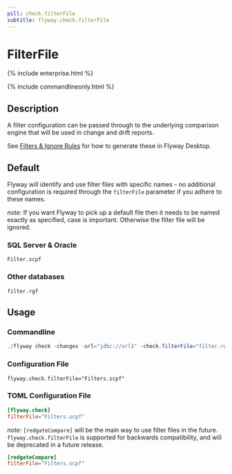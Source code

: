 ```yaml
---
pill: check.filterFile
subtitle: flyway.check.filterFile
---
```

# FilterFile

{% include enterprise.html %}

{% include commandlineonly.html %}

## Description
A filter configuration can be passed through to the underlying comparison engine that will be used in change and drift reports.

See [Filters & Ignore Rules](https://documentation.red-gate.com/fd/filters-ignore-rules-138347100.html) for how to generate these in Flyway Desktop.

## Default
Flyway will identify and use filter files with specific names - no additional configuration is required through the `filterFile` parameter if you adhere to these names.

_note:_ If you want Flyway to pick up a default file then it needs to be named exactly as specified, case is important. Otherwise the filter file will be ignored.
### SQL Server & Oracle
`Filter.scpf`
### Other databases
`filter.rgf`

## Usage

### Commandline
```powershell
./flyway check -changes -url="jdbc://url1" -check.filterFile="filter.rgf"
```

### Configuration File
```properties
flyway.check.filterFile="Filters.scpf"
```

### TOML Configuration File
```toml
[flyway.check]
filterFile="Filters.scpf"
```

_note:_ `[redgateCompare]` will be the main way to use filter files in the future. `flyway.check.filterFile` is  supported for backwards compatibility, and will be deprecated in a future release.

```toml
[redgateCompare]
filterFile="Filters.scpf"
```



